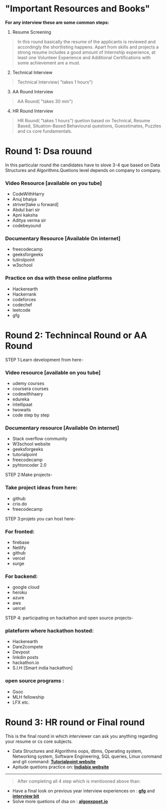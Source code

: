 # **"Important Resources and Books"**

**For any interview these are some common steps:**

1. Resume Screening
>In this round basically the resume of the applicants is reviewed and accordingly the shortlisting happens. 
Apart from skills and projects a strong resume includes a good amount of Internship experience, at least one Volunteer Experience and Additional Certifications with some achievement are a must.

2. Technical  Interview
>Technical Interview( "takes 1 hours")


3. AA Round Interview
>AA Round( "takes 30 min")

4. HR Round Interview
>HR Round( "takes 1 hours")
quetion based on Technical, Resume Based, Situation-Based Behavioural questions, Guesstimates, Puzzles and cs core fundamentals.


# Round 1: Dsa rouund

In this particular round the candidates have to slove 3-4 que based on Data Structures and Algorithms.Quetions level depends on company to company.

### Video Resource [available on you tube]
* CodeWithHarry
* Anuj bhaiya
* striver[take u forward]
* Abdul bari sir
* Apni kaksha 
* Aditya verma sir
* codebeyound

### Documentary Resource [Available On internet]
* freecodecamp
* geeksforgeeks
* tutirolpoint
* w3school

### Practice on dsa with these online platforms
* Hackerearth
* Hackerrank
* codeforces
* codechef
* leetcode
* gfg

# Round 2: Technincal Round or AA Round

STEP 1:Learn development from here-

### Video resource [available on you tube]

* udemy courses
* coursera courses
* codewithhaary
* edureka
* intellipaat
* twowaits
* code step by step

### Documentary resource [Available On internet]
 
* Stack overflow community
* W3school website
* geeksforgeeks
* tutorialpoint
* freecodecamp
* pyhtoncoder 2.0

STEP 2:Make projects-
 
### Take project ideas from here:
 
* github
* crio.do
* freecodecamp

STEP 3:projets you can host here-
 
### For fronted:
 
* firebase
* Netlify
* github
* vercel
* surge
 
### For backend:
 
* google cloud
* heroku
* azure
* aws 
* uercel
 
STEP 4: participating on hackathon and open source projects-
 
### plateform where hackathon hosted:
 
* Hackerearth
* Dare2compete
* Devpost
* linkdin posts
* hackathon.io
* S.I.H [Smart india hackathon]
 

### open source programs :
 
* Gsoc
* MLH fellowship
* LFX etc.

# Round 3: HR round or Final round
 
This is the final round in which interviewer can ask you anything regarding your resume or cs core subjects.

* Data Structures and Algorithms oops, dbms, Operating system, Networking system, Software Engineering, SQL queries, Linux command and git command: [**Tutorialpoint website**](https://www.tutorialspoint.com/index.htm)
* Apitude quetions practice on: [**Indiabix website**](https://www.indiabix.com/)


*********************************************************************************************************************************************************************************
>After completing all 4 step which is mentiooned above than:
* Have a final look on previous year interview experiences on : [**gfg**](https://www.geeksforgeeks.org/) and [**interview bit**](https://www.interviewbit.com/)
* Solve  more quetions of dsa on : [**algoexpoet.io**](https://www.algoexpert.io/product?r=ads&gclid=CjwKCAjw_L6LBhBbEiwA4c46upPgWbQqBKOck5JylFyiHE2G0uenJ6AuIkJW8vzrrUSjqZtbT62uBBoCTOEQAvD_BwE)



